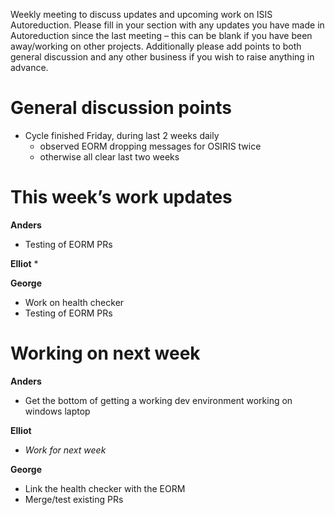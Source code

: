 Weekly meeting to discuss updates and upcoming work on ISIS Autoreduction.
Please fill in your section with any updates you have made in Autoreduction since the last meeting – this can be blank if you have been away/working on other projects. Additionally please add points to both general discussion and any other business if you wish to raise anything in advance. 

General discussion points
=========================
* Cycle finished Friday, during last 2 weeks daily 
  * observed EORM dropping messages for OSIRIS twice
  * otherwise all clear last two weeks

This week’s work updates
========================

**Anders**
* Testing of EORM PRs

**Elliot**
* 

**George**
* Work on health checker
* Testing of EORM PRs

Working on next week
====================

**Anders**
* Get the bottom of getting a working dev environment working on windows laptop

**Elliot**
* *Work for next week*

**George**
* Link the health checker with the EORM
* Merge/test existing PRs
